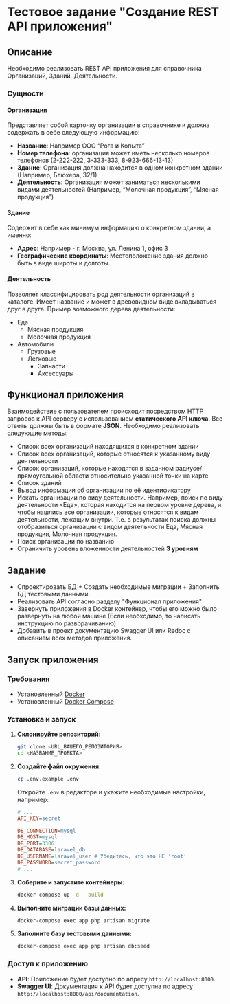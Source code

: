 # Тестовое задание "Создание REST API приложения"

## Описание

Необходимо реализовать REST API приложения для справочника Организаций, Зданий, Деятельности.

### Сущности

#### Организация
Представляет собой карточку организации в справочнике и должна содержать в себе следующую информацию:
- **Название**: Например ООО “Рога и Копыта”
- **Номер телефона**: организация может иметь несколько номеров телефонов (2-222-222, 3-333-333, 8-923-666-13-13)
- **Здание**: Организация должна находится в одном конкретном здании (Например, Блюхера, 32/1)
- **Деятельность**: Организация может заниматься несколькими видами деятельностей (Например, “Молочная продукция”, “Мясная продукция”)

#### Здание
Содержит в себе как минимум информацию о конкретном здании, а именно:
- **Адрес**: Например - г. Москва, ул. Ленина 1, офис 3
- **Географические координаты**: Местоположение здания должно быть в виде широты и долготы.

#### Деятельность
Позволяет классифицировать род деятельности организаций в каталоге. Имеет название и может в древовидном виде вкладываться друг в друга. Пример возможного дерева деятельности:
- Еда
    - Мясная продукция
    - Молочная продукция
- Автомобили
    - Грузовые
    - Легковые
        - Запчасти
        - Аксессуары

## Функционал приложения

Взаимодействие с пользователем происходит посредством HTTP запросов к API серверу с использованием **статического API ключа**. Все ответы должны быть в формате **JSON**. Необходимо реализовать следующие методы:

- Список всех организаций находящихся в конкретном здании
- Список всех организаций, которые относятся к указанному виду деятельности
- Список организаций, которые находятся в заданном радиусе/прямоугольной области относительно указанной точки на карте
- Список зданий
- Вывод информации об организации по её идентификатору
- Искать организации по виду деятельности. Например, поиск по виду деятельности «Еда», которая находится на первом уровне дерева, и чтобы нашлись все организации, которые относятся к видам деятельности, лежащим внутри. Т.е. в результатах поиска должны отобразиться организации с видом деятельности Еда, Мясная продукция, Молочная продукция.
- Поиск организации по названию
- Ограничить уровень вложенности деятельностей **3 уровням**

## Задание

- Спроектировать БД + Создать необходимые миграции + Заполнить БД тестовыми данными
- Реализовать API согласно разделу "Функционал приложения"
- Завернуть приложения в Docker контейнер, чтобы его можно было развернуть на любой машине (Если необходимо, то написать инструкцию по разворачиванию)
- Добавить в проект документацию Swagger UI или Redoc с описанием всех методов приложения.

## Запуск приложения

### Требования

- Установленный [Docker](https://docs.docker.com/get-docker/)
- Установленный [Docker Compose](https://docs.docker.com/compose/install/)

### Установка и запуск

1.  **Склонируйте репозиторий:**
    ```bash
    git clone <URL_ВАШЕГО_РЕПОЗИТОРИЯ>
    cd <НАЗВАНИЕ_ПРОЕКТА>
    ```

2.  **Создайте файл окружения:**
    ```bash
    cp .env.example .env
    ```
    Откройте `.env` в редакторе и укажите необходимые настройки, например:
    ```ini
    # ...
    API_KEY=secret
    
    DB_CONNECTION=mysql
    DB_HOST=mysql
    DB_PORT=3306
    DB_DATABASE=laravel_db
    DB_USERNAME=laravel_user # Убедитесь, что это НЕ 'root'
    DB_PASSWORD=secret_password
    # ...
    ```

3.  **Соберите и запустите контейнеры:**
    ```bash
    docker-compose up -d --build
    ```
4.  **Выполните миграции базы данных:**
    ```bash
    docker-compose exec app php artisan migrate
    ```

5.  **Заполните базу тестовыми данными:**
    ```bash
    docker-compose exec app php artisan db:seed
    ```

### Доступ к приложению

- **API**: Приложение будет доступно по адресу `http://localhost:8000`.
- **Swagger UI**: Документация к API будет доступна по адресу `http://localhost:8000/api/documentation`.

